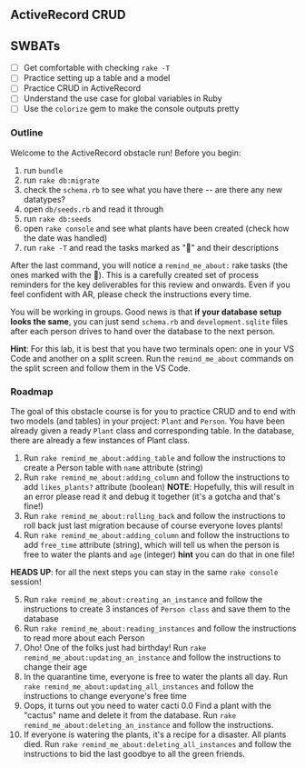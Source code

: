 ActiveRecord CRUD
---

## SWBATs
- [ ] Get comfortable with checking `rake -T`
- [ ] Practice setting up a table and a model
- [ ] Practice CRUD in ActiveRecord
- [ ] Understand the use case for global variables in Ruby
- [ ] Use the `colorize` gem to make the console outputs pretty

### Outline
Welcome to the ActiveRecord obstacle run! Before you begin:
1. run `bundle`
2. run `rake db:migrate`
3. check the `schema.rb` to see what you have there -- are there any new datatypes?
4. open `db/seeds.rb` and read it through
5. run `rake db:seeds`
6. open `rake console` and see what plants have been created (check how the date was handled)
7. run `rake -T` and read the tasks marked as "🎁" and their descriptions

After the last command, you will notice a `remind_me_about:` rake tasks (the ones marked with the 🎁). This is a carefully created set of process reminders for the key deliverables for this review and onwards. Even if you feel confident with AR, please check the instructions every time. 

You will be working in groups. Good news is that **if your database setup looks the same**, you can just send `schema.rb` and `development.sqlite` files after each person drives to hand over the database to the next person.

**Hint**: For this lab, it is best that you have two terminals open: one in your VS Code and another on a split screen. Run the `remind_me_about` commands on the split screen and follow them in the VS Code.

### Roadmap
The goal of this obstacle course is for you to practice CRUD and to end with two models (and tables) in your project: `Plant` and `Person`. You have been already given a ready `Plant` class and corresponding table. In the database, there are already a few instances of Plant class.
1. Run `rake remind_me_about:adding_table` and follow the instructions to create a Person table with `name` attribute (string)
2. Run `rake remind_me_about:adding_column` and follow the instructions to add `likes_plants?` attribute (boolean)
**NOTE**: Hopefully, this will result in an error please read it and debug it together (it's a gotcha and that's fine!)
3. Run `rake remind_me_about:rolling_back` and follow the instructions to roll back just last migration because of course everyone loves plants! 
4. Run `rake remind_me_about:adding_column` and follow the instructions to add `free_time` attribute (string), which will tell us when the person is free to water the plants and `age` (integer) 
**hint** you can do that in one file!

**HEADS UP**: for all the next steps you can stay in the same `rake console` session!

5. Run `rake remind_me_about:creating_an_instance` and follow the instructions to create 3 instances of `Person class` and save them to the database
6. Run `rake remind_me_about:reading_instances` and follow the instructions to read more about each Person
7. Oho! One of the folks just had birthday! Run `rake remind_me_about:updating_an_instance` and follow the instructions to change their age
8. In the quarantine time, everyone is free to water the plants all day. Run `rake remind_me_about:updating_all_instances` and follow the instructions to change everyone's free time
9. Oops, it turns out you need to water cacti 0.0 Find a plant with the "cactus" name and delete it from the database. Run `rake remind_me_about:deleting_an_instance` and follow the instructions.
10. If everyone is watering the plants, it's a recipe for a disaster. All plants died. Run `rake remind_me_about:deleting_all_instances` and follow the instructions to bid the last goodbye to all the green friends.
